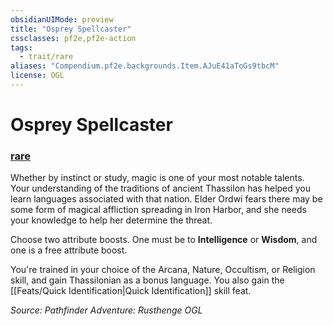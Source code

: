 ```yaml
---
obsidianUIMode: preview
title: "Osprey Spellcaster"
cssclasses: pf2e,pf2e-action
tags:
  - trait/rare
aliases: "Compendium.pf2e.backgrounds.Item.AJuE41aToGs9tbcM"
license: OGL
---
```

# Osprey Spellcaster

### [rare](rare "Rare Rarity Trait")






Whether by instinct or study, magic is one of your most notable talents. Your understanding of the traditions of ancient Thassilon has helped you learn languages associated with that nation. Elder Ordwi fears there may be some form of magical affliction spreading in Iron Harbor, and she needs your knowledge to help her determine the threat.

Choose two attribute boosts. One must be to **Intelligence** or **Wisdom**, and one is a free attribute boost.

You're trained in your choice of the Arcana, Nature, Occultism, or Religion skill, and gain Thassilonian as a bonus language. You also gain the [[Feats/Quick Identification|Quick Identification]] skill feat.

*Source: Pathfinder Adventure: Rusthenge*
*OGL*
